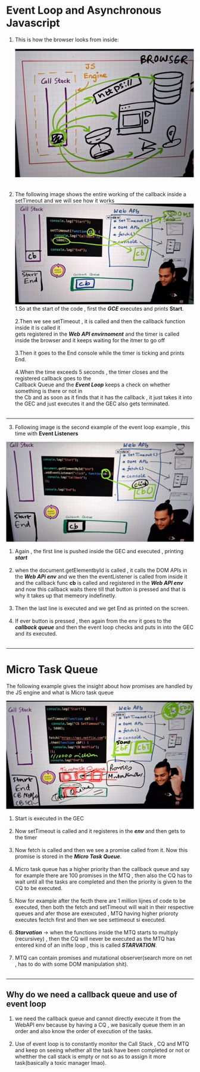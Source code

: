 # Event Loop and Asynchronous Javascript

1. This is how the browser looks from inside:<br><br>
![Browser](https://github.com/mudits02/Javascript-Essentials/blob/master/Images/photo1719756627.jpeg)<br><br><br>
2. The following image shows the entire working of the callback inside a setTimeout and we will see how it works
![Callback](https://github.com/mudits02/Javascript-Essentials/blob/master/Images/msg-392637688-26422.jpg)
    1.So at the start of the code , first the ***GCE*** executes and prints **Start**.<br><br>
    2.Then we see setTimeout , it is called and then the callback function inside it is called it   
      gets registered in the ***Web API envirnoment*** and the timer is called inside the browser 
      and it keeps waiting for the itmer 
      to go off<br><br>
    3.Then it goes to the End console while the timer is ticking and prints End.<br><br>
    4.When the time exceeds 5 seconds , the timer closes and the registered callback goes to the    
      Callback Queue and the ***Event Loop*** keeps a check on whether something is there or not in  
      the Cb and as soon as it finds that it has the callback , it just takes it into the GEC and 
      just executes it and the GEC also gets terminated.<br><br>

---

3. Following image is the second example of the event loop example , this time with **Event Listeners**

![Event_Listener](https://github.com/mudits02/Javascript-Essentials/blob/master/Images/photo1719775355.jpeg)

 1. Again , the first line is pushed inside the GEC and executed , printing ***start***<br><br>
 2. when the document.getElementbyId is called , it calls the DOM APIs in the ***Web APi env*** and 
    we then the eventListener is called from inside it and the callback func **cb** is called and 
    registered in the ***Web API env*** and now this callback waits there till that button is
    pressed and that is why it takes up that memeory indefinetly.<br><br>
 3. Then the last line is executed and we get End as printed on the screen.<br><br>
 4. If ever button is pressed , then again from the env it goes to the ***callback queue*** and
    then the event loop checks and puts in into the GEC and its executed.<br><br>

---

# Micro Task Queue

The following example gives the insight about how promises are handled by the JS engine and what is Micro task queue

![MTQ](https://github.com/mudits02/Javascript-Essentials/blob/master/Images/photo1719777664.jpeg)

1. Start is executed in the GEC<br><br>
2. Now setTimeout is called and it registeres in the ***env*** and then gets to the timer<br><br>
3. Now fetch is called and then we see a promise called from it. Now this promise is stored in the ***Micro Task Queue***.<br><br>
4. Micro task queue has a higher priority than the callback queue and say for example there are 100 promises in the MTQ , then also the CQ has to wait until all the tasks are completed and then the priority is given to the CQ to be executed.<br><br>
5. Now for example after the fecth there are 1 million lijnes of code to be executed, then both the fetch and setTimeout will wait in their respective queues and afer those are exexcuted , MTQ having higher prioroty executes fectch first and then we see settimeout si executed.<br><br>
6. ***Starvation*** -> when the functions inside the MTQ starts to multiply (recursivey) , then the CQ will never be executed as the MTQ has entered kind of an inifte loop , this is called ***STARVATION***.<br><br>
7. MTQ can contain promises and mutational observer(search more on net , has to do with some DOM manipulation shit).<br><br>
   
---
## Why do we need a callback queue and use of event loop

1. we need the callback queue and cannot directly execute it from the WebAPI env because by having a CQ , we basically queue them in an order and also know the order of execution of the tasks.<br><br>
2. Use of event loop is to constantly monitor the Call Stack , CQ and MTQ and keep on seeing whether all the task have been completed or not or whetther the call stack is empty or not so as to assign it more task(basically a toxic manager lmao).<br><br>

